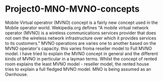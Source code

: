 # Project0-MNO-MVNO-concepts
Mobile Virtual operatror (MVNO) concept is a fairly new concept used in the Mobile operator world.
Wekipedia.org defines "A mobile virtual network operator (MVNO) is a wireless communications services provider that does not own the wireless network infrastructure over which it provides services to its customers."
MVNO operations are varies one to another based on the MVNO operator's capacity. this varies froma reseller model to Full MVNO model.
i have tried to explain the MVNO concept in general and the different kinds of MVNO in perticular  in a layman terms.
Whilst the concept of rented room explains the least MVNO model - reseller model, the rented house tries to explain a full fledged MVNO model.
MNO is being assumed as an Ownhouse.
